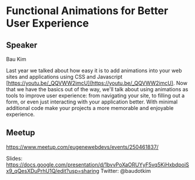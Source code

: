 # Functional Animations for Better User Experience

## Speaker

Bau Kim

Last year we talked about how easy it is to add animations into your web sites and applications using CSS and Javascript [https://youtu.be/_QQVWW2imcU](https://youtu.be/_QQVWW2imcU). Now that we have the basics out of the way, we'll talk about using animations as tools to improve user experience: from navigating your site, to filling out a form, or even just interacting with your application better. With minimal additional code make your projects a more memorable and enjoyable experience.

## Meetup

https://www.meetup.com/eugenewebdevs/events/250461837/


Slides: https://docs.google.com/presentation/d/1bvvPoXaORUYyF5vq5KiHxbdpoiSx9_qQesXDuPrhU1Q/edit?usp=sharing
Twitter: @baudotkim
